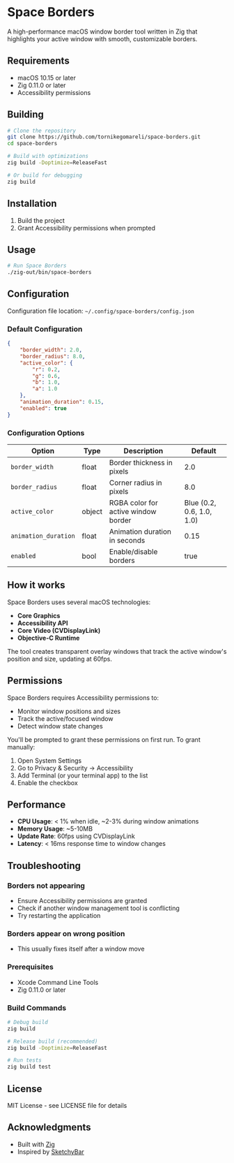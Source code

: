# Space Borders

A high-performance macOS window border tool written in Zig that highlights your active window with smooth, customizable borders.

## Requirements

- macOS 10.15 or later
- Zig 0.11.0 or later
- Accessibility permissions

## Building

```bash
# Clone the repository
git clone https://github.com/tornikegomareli/space-borders.git
cd space-borders

# Build with optimizations
zig build -Doptimize=ReleaseFast

# Or build for debugging
zig build
```

## Installation

1. Build the project
2. Grant Accessibility permissions when prompted

## Usage

```bash
# Run Space Borders
./zig-out/bin/space-borders
```

## Configuration

Configuration file location: `~/.config/space-borders/config.json`

### Default Configuration

```json
{
    "border_width": 2.0,
    "border_radius": 8.0,
    "active_color": {
        "r": 0.2,
        "g": 0.6,
        "b": 1.0,
        "a": 1.0
    },
    "animation_duration": 0.15,
    "enabled": true
}
```

### Configuration Options

| Option | Type | Description | Default |
|--------|------|-------------|---------|
| `border_width` | float | Border thickness in pixels | 2.0 |
| `border_radius` | float | Corner radius in pixels | 8.0 |
| `active_color` | object | RGBA color for active window border | Blue (0.2, 0.6, 1.0, 1.0) |
| `animation_duration` | float | Animation duration in seconds | 0.15 |
| `enabled` | bool | Enable/disable borders | true |

## How it works

Space Borders uses several macOS technologies:

- **Core Graphics**
- **Accessibility API**
- **Core Video (CVDisplayLink)**
- **Objective-C Runtime**

The tool creates transparent overlay windows that track the active window's position and size, updating at 60fps.

## Permissions
Space Borders requires Accessibility permissions to:
- Monitor window positions and sizes
- Track the active/focused window
- Detect window state changes

You'll be prompted to grant these permissions on first run. To grant manually:
1. Open System Settings
2. Go to Privacy & Security → Accessibility
3. Add Terminal (or your terminal app) to the list
4. Enable the checkbox

## Performance

- **CPU Usage**: < 1% when idle, ~2-3% during window animations
- **Memory Usage**: ~5-10MB
- **Update Rate**: 60fps using CVDisplayLink
- **Latency**: < 16ms response time to window changes

## Troubleshooting

### Borders not appearing
- Ensure Accessibility permissions are granted
- Check if another window management tool is conflicting
- Try restarting the application

### Borders appear on wrong position
- This usually fixes itself after a window move

### Prerequisites
- Xcode Command Line Tools
- Zig 0.11.0 or later

### Build Commands
```bash
# Debug build
zig build

# Release build (recommended)
zig build -Doptimize=ReleaseFast

# Run tests
zig build test
```

## License

MIT License - see LICENSE file for details

## Acknowledgments

- Built with [Zig](https://ziglang.org/)
- Inspired by [SketchyBar](https://github.com/FelixKratz/SketchyBar)
